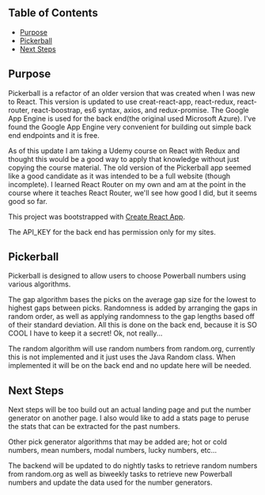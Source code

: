 ## Table of Contents

- [Purpose](#purpose)
- [Pickerball](#pickerball)
- [Next Steps](#next-steps)

## Purpose

Pickerball is a refactor of an older version that was created when I was new to React. This version is updated to use creat-react-app, react-redux, react-router, react-boostrap, es6 syntax, axios, and redux-promise. The Google App Engine is used for the back end(the original used Microsoft Azure). I've found the Google App Engine very convenient for building out simple back end endpoints and it is free. 

As of this update I am taking a Udemy course on React with Redux and thought this would be a good way to apply that knowledge without just copying the course material. The old version of the Pickerball app seemed like a good candidate as it was intended to be a full website (though incomplete). I learned React Router on my own and am at the point in the course where it teaches React Router, we'll see how good I did, but it seems good so far.

This project was bootstrapped with [Create React App](https://github.com/facebookincubator/create-react-app).

The API_KEY for the back end has permission only for my sites.

## Pickerball

Pickerball is designed to allow users to choose Powerball numbers using various algorithms. 

The gap algorithm bases the picks on the average gap size for the lowest to highest gaps between picks. Randomness is added by arranging the gaps in random order, as well as applying randomness to the gap lengths based off of their standard deviation. All this is done on the back end, because it is SO COOL I have to keep it a secret! Ok, not really...  

The random algorithm will use random numbers from random.org, currently this is not implemented and it just uses the Java Random class. When implemented it will be on the back end and no update here will be needed.

## Next Steps
Next steps will be too build out an actual landing page and put the number generator on another page. I also would like to add a stats page to peruse the stats that can be extracted for the past numbers. 

Other pick generator algorithms that may be added are; hot or cold numbers, mean numbers, modal numbers, lucky numbers, etc...

The backend will be updated to do nightly tasks to retrieve random numbers from random.org as well as biweekly tasks to retrieve new Powerball numbers and update the data used for the number generators.
